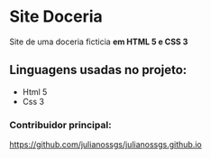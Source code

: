 # Site Doceria
Site de uma doceria ficticia **em HTML 5 e CSS 3**

## Linguagens usadas no projeto:
* Html 5
* Css 3

### Contribuidor principal:
https://github.com/julianossgs/julianossgs.github.io